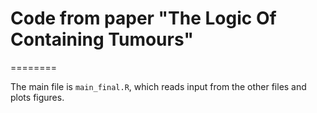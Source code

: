 # Code from paper "The Logic Of Containing Tumours"
========

The main file is `main_final.R`, which reads input from the other files and plots figures.
